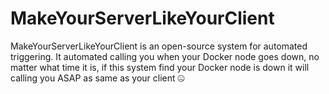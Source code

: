 # MakeYourServerLikeYourClient
MakeYourServerLikeYourClient is an open-source system for automated triggering. 
It automated calling you when your Docker node goes down, no matter what time it is, if this system find your Docker node is down it will calling you ASAP as same as your client 🤐
